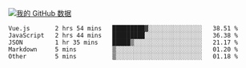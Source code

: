 [![我的 GitHub 数据](https://github-readme-stats.vercel.app/api?username=unbrain&?theme=dark)]()

<!--START_SECTION:waka-->
```text
Vue.js       2 hrs 54 mins   █████████▓░░░░░░░░░░░░░░░   38.51 % 
JavaScript   2 hrs 44 mins   █████████░░░░░░░░░░░░░░░░   36.38 % 
JSON         1 hr 35 mins    █████▒░░░░░░░░░░░░░░░░░░░   21.17 % 
Markdown     5 mins          ▒░░░░░░░░░░░░░░░░░░░░░░░░   01.20 % 
Other        5 mins          ▒░░░░░░░░░░░░░░░░░░░░░░░░   01.18 % 
```
<!--END_SECTION:waka-->
